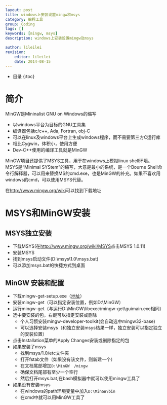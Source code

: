 ```yaml
---
layout: post
title: windows上安装设置mingw和msys
category: 编程工具
group: Coding
tags: []
keywords: [mingw, msys]
description: windows上安装设置mingw及msys

author: lileilei
revision:
    editor: lileilei
    date: 2014-08-15
---
```


* 目录
{:toc}

# 简介

MinGW是Mininalist GNU on Windows的缩写

+ 以windows平台为目标的GNU工具集
+ 编译器包括c/c++, Ada, Fortran, obj-C
+ 可以在linux及windows平台上生成windows程序，而不需要第三方C运行库
+ 相比Cygwin，体积小，使用方便
+ Dev-C++使用的编译工具就是MinGW

MinGW项目还提供了MSYS工具，用于在windows上模拟linux shell环境。MSYS是“Minimal SYStem”的缩写，大意是最小的系统，是一个Bourne Shell命令行解释器，可以用来替换MS的cmd.exe，也是MinGW的补充。如果不喜欢用windows的cmd，可以使用MSYS代替。

在<http://www.mingw.org/wiki>可以找到下载地址

# MSYS和MinGW安装

## MSYS独立安装

+ 下载MSYS(在<http://www.mingw.org/wiki/MSYS>点击MSYS 1.0.11)
+ 安装MSYS
+ 找到msys启动文件(D:\msys\1.0\msys.bat)
+ 可以添加msys.bat的快捷方式到桌面

## MinGW 安装和配置

+ 下载mingw-get-setup.exe（[地址](http://sourceforge.net/projects/mingw/files/latest/download)）
+ 安装mingw-get（可以指定安装位置，例如D:\MinGW）
+ 运行mingw-get（与运行D:\MinGW\libexec\mingw-get\guimain.exe相同）
+ 选中要安装的包，右键可以指定安装或删除
    - 个人习惯安装mingw-developer-toolkit(会自动选中mingw32-base)
    - 可以选择安装msys（和独立安装msys结果一样，独立安装可以指定独立的安装位置）
+ 点击Installation菜单的Apply Changes安装或删除指定的包
+ 如果安装了msys
    - 找到msys/1.0/etc文件夹
    - 打开fstab文件（如果没有该文件，则新建一个）
    - 在文档尾部增加`D:\MinGW  /mingw`
    - 确保文档尾部有至少一个空行
    - 然后打开msys.bat,在bash模拟器中就可以使用mingw工具了
+ 如果没有安装msys
    - 在windows的path环境变量中加入`D:\MinGW\bin`
    - 在cmd中就可以用MinGW工具了